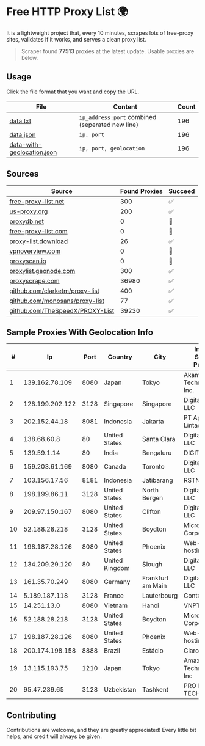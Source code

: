 
# Free HTTP Proxy List 🌍

It is a lightweight project that, every 10 minutes, scrapes lots of free-proxy sites, validates if it works, and serves a clean proxy list.


> Scraper found **77513** proxies at the latest update. Usable proxies are below.

## Usage

Click the file format that you want and copy the URL.


|File|Content|Count|
|----|-------|-----|
|[data.txt](https://raw.githubusercontent.com/themiralay/Proxy-List-World/master/data.txt)|`ip_address:port` combined (seperated new line)|196|
|[data.json](https://raw.githubusercontent.com/themiralay/Proxy-List-World/master/data.json)|`ip, port`|196|
|[data-with-geolocation.json](https://raw.githubusercontent.com/themiralay/Proxy-List-World/master/data-with-geolocation.json)|`ip, port, geolocation`|196|

## Sources

|Source|Found Proxies|Succeed|
|------|-------------|-------|
|[free-proxy-list.net](https://free-proxy-list.net)|300|✅|
|[us-proxy.org](https://www.us-proxy.org)|200|✅|
|[proxydb.net](http://proxydb.net)|0|🚫|
|[free-proxy-list.com](https://free-proxy-list.com/?page=&port=&type%5B%5D=http&type%5B%5D=https&up_time=0&search=Search)|0|🚫|
|[proxy-list.download](https://www.proxy-list.download/HTTP)|26|✅|
|[vpnoverview.com](https://vpnoverview.com/privacy/anonymous-browsing/free-proxy-servers)|0|🚫|
|[proxyscan.io](https://www.proxyscan.io)|0|🚫|
|[proxylist.geonode.com](https://proxylist.geonode.com/api/proxy-list?limit=300&page=1&sort_by=lastChecked&sort_type=desc&protocols=http,https)|300|✅|
|[proxyscrape.com](https://api.proxyscrape.com/v2/?request=displayproxies&protocol=http&timeout=10000&country=all&ssl=all&anonymity=all)|36980|✅|
|[github.com/clarketm/proxy-list](https://raw.githubusercontent.com/clarketm/proxy-list/master/proxy-list-raw.txt)|400|✅|
|[github.com/monosans/proxy-list](https://raw.githubusercontent.com/monosans/proxy-list/main/proxies/http.txt)|77|✅|
|[github.com/TheSpeedX/PROXY-List](https://raw.githubusercontent.com/TheSpeedX/PROXY-List/master/http.txt)|39230|✅|


## Sample Proxies With Geolocation Info

|#|Ip|Port|Country|City|Internet Service Provider|
|-|--|----|-------|----|-------------------------|
|1|139.162.78.109|8080|Japan|Tokyo|Akamai Technologies, Inc.|
|2|128.199.202.122|3128|Singapore|Singapore|DigitalOcean, LLC|
|3|202.152.44.18|8081|Indonesia|Jakarta|PT Aplikanusa Lintasarta|
|4|138.68.60.8|80|United States|Santa Clara|DigitalOcean, LLC|
|5|139.59.1.14|80|India|Bengaluru|DIGITALOCEAN|
|6|159.203.61.169|8080|Canada|Toronto|DigitalOcean, LLC|
|7|103.156.17.56|8181|Indonesia|Jatibarang|RSTNET|
|8|198.199.86.11|3128|United States|North Bergen|DigitalOcean, LLC|
|9|209.97.150.167|8080|United States|Clifton|DigitalOcean, LLC|
|10|52.188.28.218|3128|United States|Boydton|Microsoft Corporation|
|11|198.187.28.126|8080|United States|Phoenix|Web-hosting.com|
|12|134.209.29.120|80|United Kingdom|Slough|DigitalOcean, LLC|
|13|161.35.70.249|8080|Germany|Frankfurt am Main|DigitalOcean, LLC|
|14|5.189.187.118|3128|France|Lauterbourg|Contabo GmbH|
|15|14.251.13.0|8080|Vietnam|Hanoi|VNPT|
|16|52.188.28.218|3128|United States|Boydton|Microsoft Corporation|
|17|198.187.28.126|8080|United States|Phoenix|Web-hosting.com|
|18|200.174.198.158|8888|Brazil|Estácio|Claro S.A.|
|19|13.115.193.75|1210|Japan|Tokyo|Amazon Technologies Inc|
|20|95.47.239.65|3128|Uzbekistan|Tashkent|PRO DATA-TECH Ltd.|



## Contributing

Contributions are welcome, and they are greatly appreciated! Every
little bit helps, and credit will always be given.

